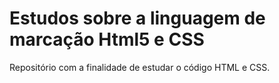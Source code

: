 # Estudos sobre a linguagem de marcação Html5 e CSS
Repositório com a finalidade de estudar o código HTML e CSS.
